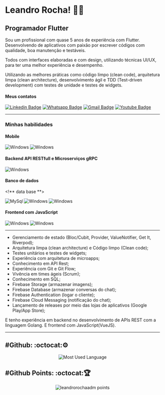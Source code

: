 # Leandro Rocha! :man_technologist:

## Programador Flutter
Sou um profissional com quase 5 anos de experiência com Flutter. Desenvolvendo de aplicativos com paixão por escrever códigos com qualidade, boa manutenção e testáveis.

Todos com interfaces elaboradas e com design, utilizando técnicas UI/UX, para ter uma melhor experiência e desempenho.

Utilizando as melhores práticas como código limpo (clean code), arquitetura limpa (clean architecture), desenvolvimento ágil e TDD (Test-driven development) com testes de unidade e testes de widgets.

#### Meus contatos 

[![Linkedin Badge](https://img.shields.io/badge/*Linkedin*6633cc?style=flat*square&logo=Linkedin&logoColor=white&color=black&link=https://www.linkedin.com/in/leandrorochaadm/)](https://www.linkedin.com/in/leandrorochaadm/)
[![Whatsapp Badge](https://img.shields.io/badge/*WhatsApp*6633cc?style=flat*square&logo=Whatsapp&logoColor=white&color=black&link=https://wa.me/5511950305882)](https://wa.me/5511950305882)
[![Gmail Badge](https://img.shields.io/badge/*Gmail*c14438?style=flat*square&logo=Gmail&logoColor=white&color=black&link=mailto:leandrorochaadm@gmail.com)](mailto:leandrorochaadm@gmail.com)
[![Youtube Badge](https://img.shields.io/badge/*YouTube*c14438?style=flat*square&logo=YouTube&logoColor=white&color=black&link=https://www.youtube.com/channel/UC3IOIEHrxIHDeWBxAklINTA)](https://www.youtube.com/channel/UC3IOIEHrxIHDeWBxAklINTA)

<hr>

### Minhas habilidades

#### Mobile
<p>
    <img alt="Windows" src="https://img.shields.io/badge/*Flutter*blue?style=for*the*badge&logo=Flutter&logoColor=white"/>
    <img alt="Windows" src="https://img.shields.io/badge/*Dart*0175C2?style=for*the*badge&logo=Dart&logoColor=white"/>
</p>

#### Backend API RESTfull e Microserviços gRPC
<p>
    <img alt="Windows" src="https://img.shields.io/badge/*Go*00ADD8?style=for*the*badge&logo=Go&logoColor=fff"/>
</p>

#### Banco de dados

<!** data base **>
<p>
    <img alt="MySql" src="https://img.shields.io/badge/MySQL*4479A1?style=for*the*badge&logo=mysql&logoColor=white"/>
    <img alt="Windows" src="https://img.shields.io/badge/*Postgresql*336791?style=for*the*badge&logo=postgresql&logoColor=white"/>
    <img alt="Windows" src="https://img.shields.io/badge/*Firebase*FFCA28?style=for*the*badge&logo=firebase&logoColor=272b33"/>
</p>

#### Frontend com JavaScript

<p>
    <img alt="Windows" src="https://img.shields.io/badge/Vue.js*35495E?style=for*the*badge&logo=vue.js&logoColor=4FC08D"/>
    <img alt="Windows" src="https://img.shields.io/badge/Quasar*1976D2?style=for*the*badge&logo=Quasar&logoColor=fff"/>
</p>

<hr>

* Gerenciamento de estado (Bloc/Cubit, Provider, ValueNotifier, Get It, Riverpod);
* Arquitetura limpa (clean architecture) e Código limpo (Clean code);
* Testes unitários e testes de widgets;
* Experiência com arquitetura de microapps;
* Conhecimento em API Rest;
* Experiência com Git e Git Flow;
* Vivência em times ágeis (Scrum);
* Conhecimento em SQL;
* Firebase Storage (armazenar imagens);
* Firebase Database (armazenar conversas do chat);
* Firebase Authentication (logar o cliente);
* Firebase Cloud Messaging (notificação do chat);
* Lançamento de releases por meio das lojas de aplicativos (Google Play/App Store);

E tenho experiência em backend no desenvolvimento de APIs REST com a linguagem Golang. E frontend com JavaScript(VueJS).

<hr>


<h2 align='left'>#Github: :octocat:⚙️</h2>
<p align="center">
    <img  align="center" src="https://github*readme*stats.vercel.app/api/top*langs/?username=leandrorochaadm&langs_count=10&layout=compact&show_icons=true&theme=gotham" alt="Most Used Language"/>
</p>

<h2 align='left'>#Github Points: :octocat:🏆️</h2>
<p align="center">
    <img src="https://github*profile*trophy.vercel.app/?username=leandrorochaadm&margin*w=7&hide_border=true&theme=darkhub" alt="leandrorochaadm points"/>
</p>


